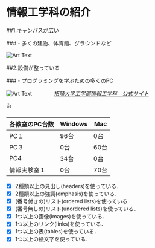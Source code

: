 # **情報工学科の紹介**

##1.キャンパスが広い

###・多くの建物、体育館、グラウンドなど

![Art Text](https://www.takushoku-u.ac.jp/summary/images/397_hachioji_campus_img.gif)

##2.設備が整っている

###・プログラミングを学ぶための多くのPC

![Art Text](https://feng.takushoku-u.ac.jp/albums/abm00014693.jpg)
　
　
　
[*拓殖大学工学部情報工学科　公式サイト*](https://feng.takushoku-u.ac.jp/course/cs/)

 :+1:

 各教室のPC台数 | Windows | Mac
 ------------ | ------------- | ---------
 PC１ | 96台 |0台
 PC３ | 0台 |60台
 PC4 | 34台|0台
 情報実験室１| 0台|70台

- [x] 2種類以上の見出し(headers)を使っている．
- [x] 2種類以上の強調(emphasis)を使っている．
- [x] (番号付きの)リスト(ordered lists)を使っている
- [x] (番号無しの)リスト(unordered lists)を使っている．
- [x] 1つ以上の画像(images)を使っている．
- [x] 1つ以上のリンク(links)を使っている．
- [x] 1つ以上の表(tables)を使っている．
- [x] 1つ以上の絵文字を使っている．
